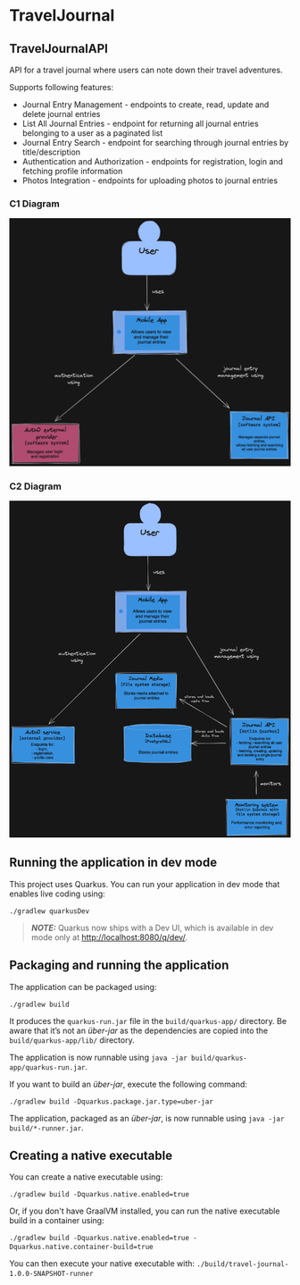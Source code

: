 # TravelJournal

## TravelJournalAPI

API for a travel journal where users can note down their travel adventures. 

Supports following features:
- Journal Entry Management - endpoints to create, read, update and delete journal entries
- List All Journal Entries - endpoint for returning all journal entries belonging to a user as a paginated list
- Journal Entry Search - endpoint for searching through journal entries by title/description
- Authentication and Authorization - endpoints for registration, login and fetching profile information
- Photos Integration - endpoints for uploading photos to journal entries

### C1 Diagram

![C1DiagramImage](documentation/C1Diagram.png)

### C2 Diagram

![C2DiagramImage](documentation/C2Diagram.png)

## Running the application in dev mode

This project uses Quarkus. You can run your application in dev mode that enables live coding using:

```shell script
./gradlew quarkusDev
```

> **_NOTE:_**  Quarkus now ships with a Dev UI, which is available in dev mode only at <http://localhost:8080/q/dev/>.

## Packaging and running the application

The application can be packaged using:

```shell script
./gradlew build
```

It produces the `quarkus-run.jar` file in the `build/quarkus-app/` directory.
Be aware that it’s not an _über-jar_ as the dependencies are copied into the `build/quarkus-app/lib/` directory.

The application is now runnable using `java -jar build/quarkus-app/quarkus-run.jar`.

If you want to build an _über-jar_, execute the following command:

```shell script
./gradlew build -Dquarkus.package.jar.type=uber-jar
```

The application, packaged as an _über-jar_, is now runnable using `java -jar build/*-runner.jar`.

## Creating a native executable

You can create a native executable using:

```shell script
./gradlew build -Dquarkus.native.enabled=true
```

Or, if you don't have GraalVM installed, you can run the native executable build in a container using:

```shell script
./gradlew build -Dquarkus.native.enabled=true -Dquarkus.native.container-build=true
```

You can then execute your native executable with: `./build/travel-journal-1.0.0-SNAPSHOT-runner`
